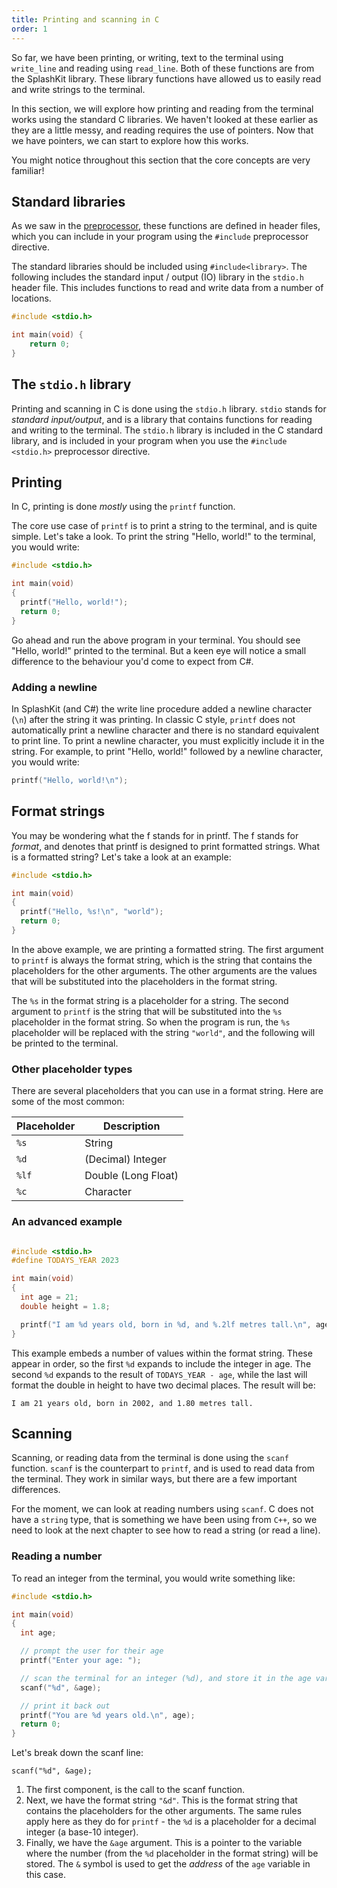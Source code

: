 ```yaml
---
title: Printing and scanning in C
order: 1
---
```


So far, we have been printing, or writing, text to the terminal using `write_line` and reading using `read_line`. Both of these functions are from the SplashKit library. These library functions have allowed us to easily read and write strings to the terminal.

In this section, we will explore how printing and reading from the terminal works using the standard C libraries. We haven't looked at these earlier as they are a little messy, and reading requires the use of pointers. Now that we have pointers, we can start to explore how this works.

You might notice throughout this section that the core concepts are very familiar!

## Standard libraries

As we saw in the [preprocessor](../../../../part-2-organised-code/1-starting-cpp/1-concepts/1-1-compiling-steps#pre-processing), these functions are defined in header files, which you can include in your program using the `#include` preprocessor directive.

The standard libraries should be included using `#include<library>`. The following includes the standard input / output (IO) library in the `stdio.h` header file. This includes functions to read and write data from a number of locations.

```c
#include <stdio.h>

int main(void) {
    return 0;
}
```

## The `stdio.h` library

Printing and scanning in C is done using the `stdio.h` library. `stdio` stands for *standard input/output*, and is a library that contains functions for reading and writing to the terminal. The `stdio.h` library is included in the C standard library, and is included in your program when you use the `#include <stdio.h>` preprocessor directive.

## Printing

In C, printing is done *mostly* using the `printf` function.

The core use case of `printf` is to print a string to the terminal, and is quite simple. Let's take a look. To print the string "Hello, world!" to the terminal, you would write:

```c
#include <stdio.h>

int main(void) 
{
  printf("Hello, world!");
  return 0;
}
```

Go ahead and run the above program in your terminal. You should see "Hello, world!" printed to the terminal. But a keen eye will notice a small difference to the behaviour you'd come to expect from C#.

### Adding a newline

In SplashKit (and C#) the write line procedure added a newline character (`\n`) after the string it was printing. In classic C style, `printf` does not automatically print a newline character and there is no standard equivalent to print line. To print a newline character, you must explicitly include it in the string. For example, to print "Hello, world!" followed by a newline character, you would write:

```c
printf("Hello, world!\n");
```

## Format strings

You may be wondering what the f stands for in printf. The f stands for *format*, and denotes that printf is designed to print formatted strings. What is a formatted string? Let's take a look at an example:

```c
#include <stdio.h>

int main(void) 
{
  printf("Hello, %s!\n", "world");
  return 0;
}
```

In the above example, we are printing a formatted string. The first argument to `printf` is always the format string, which is the string that contains the placeholders for the other arguments. The other arguments are the values that will be substituted into the placeholders in the format string.

The `%s` in the format string is a placeholder for a string. The second argument to `printf` is the string that will be substituted into the `%s` placeholder in the format string. So when the program is run, the `%s` placeholder will be replaced with the string `"world"`, and the following will be printed to the terminal.

### Other placeholder types

There are several placeholders that you can use in a format string. Here are some of the most common:

| Placeholder | Description       |
| ----------- | ----------------- |
| `%s`        | String            |
| `%d`        | (Decimal) Integer |
| `%lf`       | Double (Long Float)        |
| `%c`        | Character         |

### An advanced example

```c

#include <stdio.h>
#define TODAYS_YEAR 2023

int main(void)
{
  int age = 21;
  double height = 1.8;

  printf("I am %d years old, born in %d, and %.2lf metres tall.\n", age, TODAYS_YEAR - age, height);
}

```

This example embeds a number of values within the format string. These appear in order, so the first `%d` expands to include the integer in age. The second `%d` expands to the result of `TODAYS_YEAR - age`, while the last will format the double in height to have two decimal places.
The result will be:

`I am 21 years old, born in 2002, and 1.80 metres tall.`

## Scanning

Scanning, or reading data from the terminal is done using the `scanf` function. `scanf` is the counterpart to `printf`, and is used to read data from the terminal. They work in similar ways, but there are a few important differences.

For the moment, we can look at reading numbers using `scanf`. C does not have a `string` type, that is something we have been using from `C++`, so we need to look at the next chapter to see how to read a string (or read a line).

### Reading a number

To read an integer from the terminal, you would write something like:

```c
#include <stdio.h>

int main(void)
{
  int age;

  // prompt the user for their age
  printf("Enter your age: ");

  // scan the terminal for an integer (%d), and store it in the age variable
  scanf("%d", &age);

  // print it back out
  printf("You are %d years old.\n", age);
  return 0;
}
```

Let's break down the scanf line:

`scanf("%d", &age);`

1. The first component, is the call to the scanf function.
2. Next, we have the format string `"&d"`. This is the format string that contains the placeholders for the other arguments. The same rules apply here as they do for `printf` - the `%d` is a placeholder for a decimal integer (a base-10 integer).
3. Finally, we have the `&age` argument. This is a pointer to the variable where the number (from the `%d` placeholder in the format string) will be stored. The `&` symbol is used to get the *address* of the `age` variable in this case.
